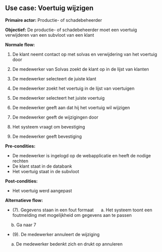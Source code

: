 ## Use case: Voertuig wijzigen

**Primaire actor:** Productie- of schadebeheerder

**Objectief:** De productie- of schadebeheerder moet een voertuig verwijderen van een subvloot van een klant

**Normale flow:**
1. De klant neemt contact op met solvas en verwijdering van het voertuig door

2. De medewerker van Solvas zoekt de klant op in de lijst van klanten

3. De medewerker selecteert de juiste klant

4. De medewerker zoekt het voertuig in de lijst van voertuigen

5. De medewerker selecteert het juiste voertuig

6. De medewerker geeft aan dat hij het voertuig wil wijzigen

7. De medewerker geeft de wijzigingen door

8. Het systeem vraagt om bevestiging

9. De medewerker geeft bevestiging

**Pre-condities:**
- De medewerker is ingelogd op de webapplicatie en heeft de nodige rechten
- De klant staat in de databank
- Het voertuig staat in de subvloot

**Post-condities:**
- Het voertuig werd aangepast

**Alternatieve flow:**
* (7). Gegevens staan in een fout formaat
&nbsp;&nbsp;&nbsp;&nbsp; a. Het systeem toont een foutmelding met mogelijkheid om gegevens aan te passen

&nbsp;&nbsp;&nbsp;&nbsp; b. Ga naar 7

* (9). De medewerker annuleert de wijziging

&nbsp;&nbsp;&nbsp;&nbsp; a. De medewerker bedenkt zich en drukt op annuleren
